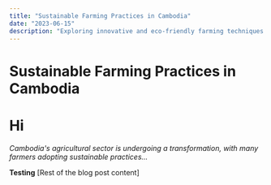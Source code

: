 ```yaml
---
title: "Sustainable Farming Practices in Cambodia"
date: "2023-06-15"
description: "Exploring innovative and eco-friendly farming techniques adopted by Cambodian farmers."
---
```


# Sustainable Farming Practices in Cambodia
# Hi
_Cambodia's agricultural sector is undergoing a transformation, with many farmers adopting sustainable practices..._

**Testing**
[Rest of the blog post content]
